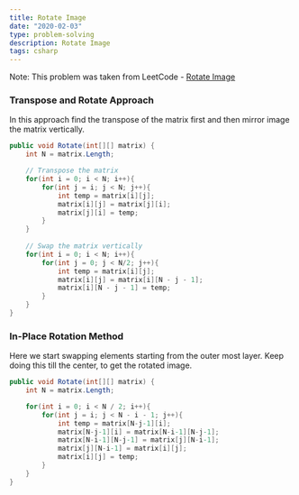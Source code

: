 ```yaml
---
title: Rotate Image
date: "2020-02-03"
type: problem-solving
description: Rotate Image
tags: csharp
---
```


Note: This problem was taken from LeetCode - [Rotate Image](https://leetcode.com/problems/rotate-image/)

### Transpose and Rotate Approach

In this approach find the transpose of the matrix first and then mirror image the matrix vertically.

```csharp
public void Rotate(int[][] matrix) {
    int N = matrix.Length;

    // Transpose the matrix
    for(int i = 0; i < N; i++){
        for(int j = i; j < N; j++){
            int temp = matrix[i][j];
            matrix[i][j] = matrix[j][i];
            matrix[j][i] = temp;
        }
    }
    
    // Swap the matrix vertically
    for(int i = 0; i < N; i++){
        for(int j = 0; j < N/2; j++){
            int temp = matrix[i][j];
            matrix[i][j] = matrix[i][N - j - 1];
            matrix[i][N - j - 1] = temp;
        }
    }
}
```

### In-Place Rotation Method

Here we start swapping elements starting from the outer most layer. Keep doing this till the center, to get the rotated image.

```csharp
public void Rotate(int[][] matrix) {
    int N = matrix.Length;

    for(int i = 0; i < N / 2; i++){
        for(int j = i; j < N - i - 1; j++){
            int temp = matrix[N-j-1][i];
            matrix[N-j-1][i] = matrix[N-i-1][N-j-1];
            matrix[N-i-1][N-j-1] = matrix[j][N-i-1]; 
            matrix[j][N-i-1] = matrix[i][j];
            matrix[i][j] = temp;
        }
    }
}
```
